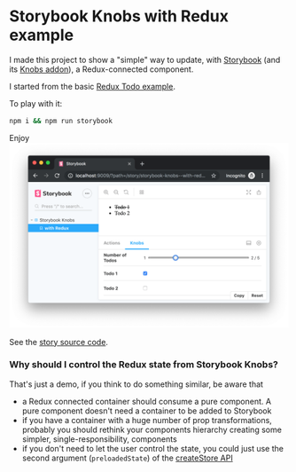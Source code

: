 # Storybook Knobs with Redux example

I made this project to show a "simple" way to update, with [Storybook](https://storybook.js.org)
(and its [Knobs addon](https://www.npmjs.com/package/@storybook/addon-knobs)), a Redux-connected
component.

I started from the basic [Redux Todo
example](https://github.com/reduxjs/redux/tree/master/examples/todos).

To play with it:
```bash
npm i && npm run storybook
```

Enjoy
![Storybook Knobs](assets/storybook-knobs.png)

See the [story source code](src/stories/index.js#L16-L49).

### Why should I control the Redux state from Storybook Knobs?

That's just a demo, if you think to do something similar, be aware that

- a Redux connected container should consume a pure component. A pure component doesn't need a
  container to be added to Storybook
- if you have a container with a huge number of prop transformations, probably you should
  rethink your components hierarchy creating some simpler, single-responsibility, components
- if you don't need to let the user control the state, you could just use the second argument
  (`preloadedState`) of the [createStore API](https://redux.js.org/api/createstore#createstorereducer-preloadedstate-enhancer)
